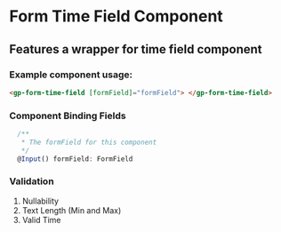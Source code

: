# Form Time Field Component

## Features a wrapper for time field component

### Example component usage:

```html
<gp-form-time-field [formField]="formField"> </gp-form-time-field>
```

### Component Binding Fields

```typescript
  /**
   * The formField for this component
   */
  @Input() formField: FormField
```

### Validation

1. Nullability
2. Text Length (Min and Max)
3. Valid Time
